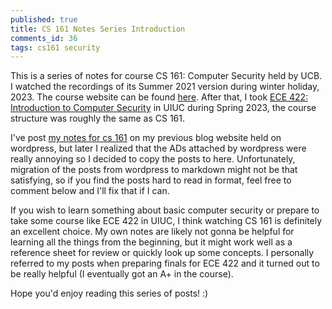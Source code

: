 ```yaml
---
published: true
title: CS 161 Notes Series Introduction
comments_id: 36
tags: cs161 security
---
```

This is a series of notes for course CS 161: Computer Security held by UCB. I watched the recordings of its Summer 2021 version during winter holiday, 2023. The course website can be found [here](https://su21.cs161.org/). After that, I took [ECE 422: Introduction to Computer Security](https://courses.grainger.illinois.edu/ece422/sp2023/) in UIUC during Spring 2023, the course structure was roughly the same as CS 161. 

I've post [my notes for cs 161](https://silkrow3.wordpress.com/tag/cs161/) on my previous blog website held on wordpress, but later I realized that the ADs attached by wordpress were really annoying so I decided to copy the posts to here. Unfortunately, migration of the posts from wordpress to markdown might not be that satisfying, so if you find the posts hard to read in format, feel free to comment below and I'll fix that if I can.

If you wish to learn something about basic computer security or prepare to take some course like ECE 422 in UIUC, I think watching CS 161 is definitely an excellent choice. My own notes are likely not gonna be helpful for learning all the things from the beginning, but it might work well as a reference sheet for review or quickly look up some concepts. I personally referred to my posts when preparing finals for ECE 422 and it turned out to be really helpful (I eventually got an A+ in the course). 

Hope you'd enjoy reading this series of posts! :)
